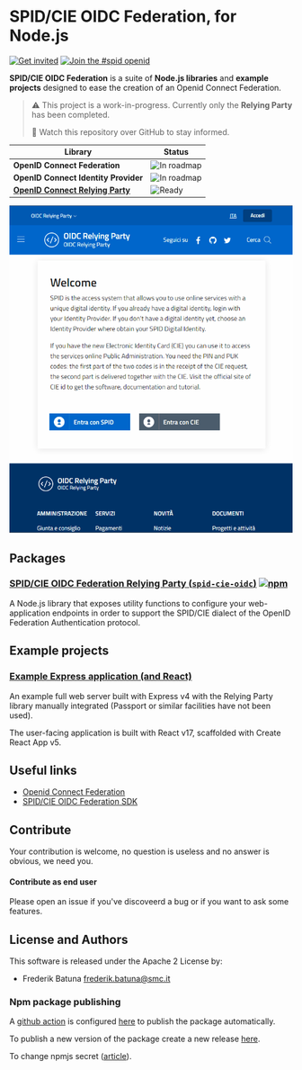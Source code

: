 # SPID/CIE OIDC Federation, for Node.js

[![Get invited](https://slack.developers.italia.it/badge.svg)](https://slack.developers.italia.it/)
[![Join the #spid openid](https://img.shields.io/badge/Slack%20channel-%23spid%20openid-blue.svg)](https://developersitalia.slack.com/archives/C7E85ED1N/)

**SPID/CIE OIDC Federation** is a suite of **Node.js libraries** and **example projects** designed to ease the creation of an Openid Connect Federation.

> ⚠️ This project is a work-in-progress. Currently only the **Relying Party** has been completed.
>
> 👀 Watch this repository over GitHub to stay informed.

| Library                                                | Status                        |
| ------------------------------------------------------ | ----------------------------- |
| **OpenID Connect Federation**                          | ![In roadmap][status-roadmap] |
| **OpenID Connect Identity Provider**                   | ![In roadmap][status-roadmap] |
| [**OpenID Connect Relying Party**][oidc-relying-party] | ![Ready][status-ready]        |

![preview](preview.gif)

## Packages

### [**SPID/CIE OIDC Federation Relying Party** (`spid-cie-oidc`)][oidc-relying-party] [![npm](https://img.shields.io/npm/v/spid-cie-oidc.svg)](https://www.npmjs.com/package/spid-cie-oidc)

A Node.js library that exposes utility functions to configure your web-application endpoints in order to support the SPID/CIE dialect of the OpenID Federation Authentication protocol.

## Example projects

### [**Example Express application (and React)**](examples/express-react-relying-party/README.md)

An example full web server built with Express v4 with the Relying Party library manually integrated (Passport or similar facilities have not been used).

The user-facing application is built with React v17, scaffolded with Create React App v5.

## Useful links

* [Openid Connect Federation](https://openid.net/specs/openid-connect-federation-1_0.html)
* [SPID/CIE OIDC Federation SDK](https://github.com/italia/spid-cie-oidc-django)

## Contribute

Your contribution is welcome, no question is useless and no answer is obvious, we need you.

#### Contribute as end user

Please open an issue if you've discoveerd a bug or if you want to ask some features.

## License and Authors

This software is released under the Apache 2 License by:

- Frederik Batuna <frederik.batuna@smc.it>

### Npm package publishing

A [github action](https://github.com/features/actions) is configured [here](.github\workflows\npm-publish.yml) to publish the package automatically.

To publish a new version of the package create a new release [here](https://github.com/italia/spid-cie-oidc-nodejs/releases/new).

To change npmjs secret ([article](https://dev.to/astagi/publish-to-npm-using-github-actions-23fn)).

[oidc-relying-party]: relying-party/README.md
[status-roadmap]: https://img.shields.io/badge/status-in%20roadmap-inactive
[status-ready]: https://img.shields.io/badge/status-ready-success